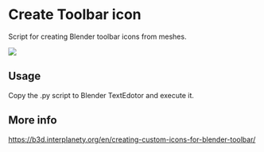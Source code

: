 # Create Toolbar icon

Script for creating Blender toolbar icons from meshes.

<img src="https://b3d.interplanety.org/wp-content/upload_content/2023/02/00-3-522x315.jpg">

Usage
-
Copy the .py script to Blender TextEdotor and execute it.

More info
-
https://b3d.interplanety.org/en/creating-custom-icons-for-blender-toolbar/
